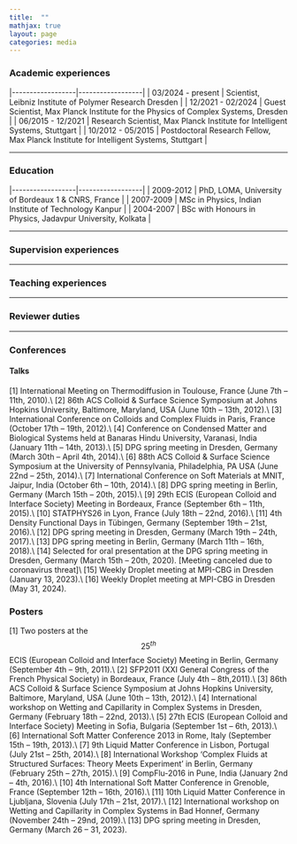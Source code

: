 ```yaml
---
title:  ""
mathjax: true
layout: page
categories: media
---
```


### Academic experiences 

|------------------|------------------|
| 03/2024 - present      | Scientist, Leibniz Institute of Polymer Research Dresden | 
| 12/2021 - 02/2024      | Guest Scientist, Max Planck Institute for the Physics of Complex Systems, Dresden | 
| 06/2015 - 12/2021      | Research Scientist, Max Planck Institute for Intelligent Systems, Stuttgart | 
| 10/2012 - 05/2015 | Postdoctoral Research Fellow, Max Planck Institute for Intelligent Systems, Stuttgart | 

---
### Education

|------------------|------------------|
| 2009-2012      | PhD, LOMA, University of Bordeaux 1 & CNRS, France | 
| 2007-2009      | MSc in Physics, Indian Institute of Technology Kanpur | 
| 2004-2007      | BSc with Honours in Physics, Jadavpur University, Kolkata |  

---
### Supervision experiences
---

### Teaching experiences
---

### Reviewer duties
---

### Conferences
#### Talks
[1] International Meeting on Thermodiffusion in Toulouse, France (June 7th – 11th, 2010).\\
[2] 86th ACS Colloid & Surface Science Symposium at Johns Hopkins University, Baltimore, Maryland, USA (June 10th – 13th, 2012).\\
[3] International Conference on Colloids and Complex Fluids in Paris, France (October 17th – 19th, 2012).\\
[4]	Conference on Condensed Matter and Biological Systems held at Banaras Hindu University, Varanasi, India (January 11th – 14th, 2013).\\
[5] DPG spring meeting in Dresden, Germany (March 30th – April 4th, 2014).\\
[6]	88th ACS Colloid & Surface Science Symposium at the University of Pennsylvania, Philadelphia, PA USA (June 22nd – 25th, 2014).\\
[7]	International Conference on Soft Materials at MNIT, Jaipur, India (October 6th – 10th, 2014).\\
[8]	DPG spring meeting in Berlin, Germany (March 15th – 20th, 2015).\\
[9]	29th ECIS (European Colloid and Interface Society) Meeting in Bordeaux, France (September 6th – 11th, 2015).\\
[10]	STATPHYS26 in Lyon, France (July 18th – 22nd, 2016).\\
[11]	4th Density Functional Days in Tübingen, Germany (September 19th – 21st, 2016).\\
[12]	DPG spring meeting in Dresden, Germany (March 19th – 24th, 2017).\\
[13]	DPG spring meeting in Berlin, Germany (March 11th – 16th, 2018).\\
[14]	Selected for oral presentation at the DPG spring meeting in Dresden, Germany (March 15th – 20th, 2020). [Meeting canceled due to coronavirus threat]\\
[15]	Weekly Droplet meeting at MPI-CBG in Dresden (January 13, 2023).\\
[16] Weekly Droplet meeting at MPI-CBG in Dresden (May 31, 2024).

### Posters
[1] Two posters at the $$25^{th}$$ ECIS (European Colloid and Interface Society) Meeting in Berlin, Germany (September 4th – 9th, 2011).\\ 
[2]	SFP2011 (XXI General Congress of the French Physical Society) in Bordeaux, France (July 4th – 8th,2011).\\
[3]	86th ACS Colloid & Surface Science Symposium at Johns Hopkins University, Baltimore, Maryland, USA (June 10th – 13th, 2012).\\
[4]	International workshop on Wetting and Capillarity in Complex Systems in Dresden, Germany (February 18th – 22nd, 2013).\\
[5]	27th ECIS (European Colloid and Interface Society) Meeting in Sofia, Bulgaria (September 1st – 6th, 2013).\\
[6] International Soft Matter Conference 2013 in Rome, Italy (September 15th – 19th, 2013).\\
[7]	9th Liquid Matter Conference in Lisbon, Portugal (July 21st – 25th, 2014).\\
[8]	International Workshop ‘Complex Fluids at Structured Surfaces: Theory Meets Experiment’ in Berlin, Germany (February 25th – 27th, 2015).\\
[9]	CompFlu-2016 in Pune, India (January 2nd – 4th, 2016).\\
[10]	4th International Soft Matter Conference in Grenoble, France (September 12th – 16th, 2016).\\
[11]	10th Liquid Matter Conference in Ljubljana, Slovenia (July 17th – 21st, 2017).\\
[12]	International workshop on Wetting and Capillarity in Complex Systems in Bad Honnef, Germany (November 24th – 29nd, 2019).\\
[13]	DPG spring meeting in Dresden, Germany (March 26 – 31, 2023).

